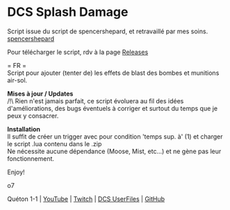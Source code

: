 # DCS Splash Damage

Script issue du script de spencershepard, et retravaillé par mes soins.
[spencershepard](https://github.com/spencershepard/DCS-Scripts)

Pour télécharger le script, rdv à la page [Releases](https://github.com/Queton1-1/DCS-SplashDamage/releases)

= FR =  
Script pour ajouter (tenter de) les effets de blast des bombes et munitions air-sol.  


**Mises à jour / Updates**  
/!\ Rien n'est jamais parfait, ce script évoluera au fil des idées d'améliorations, des bugs éventuels à corriger et surtout du temps que je peux y consacrer.  

**Installation**  
Il suffit de créer un trigger avec pour condition 'temps sup. à' (1) et charger le script .lua contenu dans le .zip  
Ne nécessite aucune dépendance (Moose, Mist, etc...) et ne gène pas leur fonctionnement.  

Enjoy!  
  
o7  

Quéton 1-1 | [YouTube](https://www.youtube.com/channel/UCkYOYKrKMwCV-3yASP9gf8Q) | [Twitch](https://www.twitch.tv/queton11) | [DCS UserFiles](https://www.digitalcombatsimulator.com/fr/files/filter/user-is-TheJGi/apply/) | [GitHub](https://github.com/Queton1-1)
